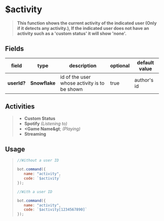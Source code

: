 
# $activity
> **This function shows the current activity of the indicated user \(Only if it detects any activity.\), If the indicated user does not have an activity such as a 'custom status' it will show 'none'.**
## Fields
|field|type|description|optional|default value|
|-----|----|-----------|--------|-------------|
|**userId?**|**Snowflake**|id of the user whose activity is to be shown|true|author's id|
## Activities
>* **Custom Status**
>* **Spotify** _\(Listening to\)_
>* **&lt;Game Name&gt**; _\(Playing\)_
>* **Streaming**
## Usage
>```js
>//Without a user ID
>
>bot.command({
>    name: "activity",
>    code: `$activity`
>});
>
>//With a user ID
>
>bot.command({
>    name: "activity",
>    code: `$activity[1234567890]`
>});
>```







